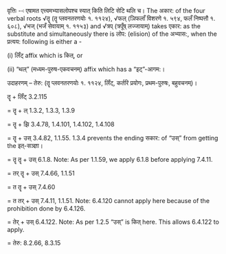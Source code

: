 

वृत्तिः --ः एषामत एत्त्वमभ्यासलोपश्च स्यात् किति लिटि सेटि थलि च। The अकार: of the four verbal roots √तॄ (तॄ प्लवनतरणयोः १. ११२४), √फल् (ञिफलाँ विशरणे १. ५९४, फलँ निष्पत्तौ १. ६०८), √भज् (भजँ सेवायाम् १. ११५३) and √त्रप् (त्रपूँष् लज्जायाम्) takes एकार: as the substitute and simultaneously there is लोप: (elision) of the अभ्यास:, when the प्रत्यय: following is either a -

(i) लिँट् affix which is कित्, or

(ii) “थल्” (मध्यम-पुरुष-एकवचनम्) affix which has a “इट्”-आगम:।


उदाहरणम् – तेरु: (तॄ प्लवनतरणयोः १. ११२४, लिँट्, कर्तरि प्रयोगः, प्रथम-पुरुषः, बहुवचनम्)।


तॄ + लिँट् 3.2.115

= तॄ + ल् 1.3.2, 1.3.3, 1.3.9

= तॄ + झि 3.4.78, 1.4.101, 1.4.102, 1.4.108

= तॄ + उस् 3.4.82, 1.1.55. 1.3.4 prevents the ending सकार: of “उस्” from getting the इत्-सञ्ज्ञा।

= तॄ तॄ + उस् 6.1.8. Note: As per 1.1.59, we apply 6.1.8 before applying 7.4.11.

= तर् तॄ + उस् 7.4.66, 1.1.51

= त तॄ + उस् 7.4.60

= त तर् + उस् 7.4.11, 1.1.51. Note: 6.4.120 cannot apply here because of the prohibition done by 6.4.126.

= तेर् + उस् 6.4.122. Note: As per 1.2.5 “उस्” is कित् here. This allows 6.4.122 to apply.

= तेरु: 8.2.66, 8.3.15

